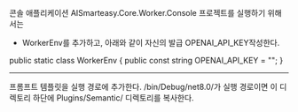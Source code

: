 콘솔 애플리케이션 AISmarteasy.Core.Worker.Console 프로젝트를 실행하기 위해서는
- WorkerEnv를 추가하고, 아래와 같이 자신의 발급 OPENAI_API_KEY작성한다.

public static class WorkerEnv
{
    public const string OPENAI_API_KEY = "";
}

-----
프롬프트 템플릿을 실행 경로에 추가한다.
/bin/Debug/net8.0/가 실행 경로이면 이 디렉토리 하단에 
Plugins/Semantic/ 디렉토리를 복사한다. 
